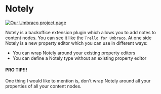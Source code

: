 # Notely

[![Our Umbraco project page](https://img.shields.io/badge/our-umbraco-orange.svg)](https://our.umbraco.org/projects/backoffice-extensions/notely/)

Notely is a backoffice extension plugin which allows you to add notes to content nodes. You can see it like the `Trello for Umbraco`. At one side Notely is a new property editor which you can use in different ways:

- You can wrap Notely around your existing property editors
- You can define a Notely type without an existing property editor

#### PRO TIP!!!

One thing I would like to mention is, don't wrap Notely around all your properties of all your content nodes. 
